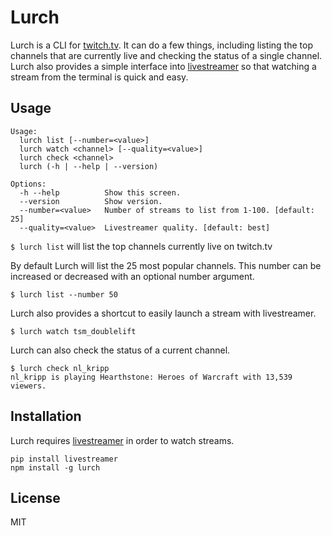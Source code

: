# Lurch

Lurch is a CLI for [twitch.tv](http://twitch.tv). It can do a few things, including listing the top channels that are currently live and checking the status of a single channel. Lurch also provides a simple interface into [livestreamer](https://github.com/chrippa/livestreamer) so that watching a stream from the terminal is quick and easy.

## Usage

```
Usage:
  lurch list [--number=<value>]
  lurch watch <channel> [--quality=<value>]
  lurch check <channel>
  lurch (-h | --help | --version)

Options:
  -h --help          Show this screen.
  --version          Show version.
  --number=<value>   Number of streams to list from 1-100. [default: 25]
  --quality=<value>  Livestreamer quality. [default: best]
```

`$ lurch list` will list the top channels currently live on twitch.tv

By default Lurch will list the 25 most popular channels. This number can be increased or decreased with an optional number argument.

`$ lurch list --number 50`

Lurch also provides a shortcut to easily launch a stream with livestreamer.

```
$ lurch watch tsm_doublelift
```

Lurch can also check the status of a current channel.

```
$ lurch check nl_kripp
nl_kripp is playing Hearthstone: Heroes of Warcraft with 13,539 viewers.
```

## Installation

Lurch requires [livestreamer](http://docs.livestreamer.io/) in order to watch streams.

```
pip install livestreamer
npm install -g lurch
```

## License

MIT
